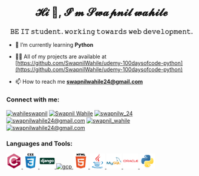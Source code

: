 <h1 align="center">𝓗𝓲 👋, 𝓘'𝓶 𝓢𝔀𝓪𝓹𝓷𝓲𝓵 𝔀𝓪𝓱𝓲𝓵𝓮</h1>
<h3 align="center">𝙱𝙴 𝙸𝚃 𝚜𝚝𝚞𝚍𝚎𝚗𝚝. 𝚠𝚘𝚛𝚔𝚒𝚗𝚐 𝚝𝚘𝚠𝚊𝚛𝚍𝚜 𝚠𝚎𝚋 𝚍𝚎𝚟𝚎𝚕𝚘𝚙𝚖𝚎𝚗𝚝.</h3>

- 🌱 I’m currently learning **Python**

- 👨‍💻 All of my projects are available at [https://github.com/SwapnilWahile/udemy-100daysofcode-python](https://github.com/SwapnilWahile/udemy-100daysofcode-python)

- 📫 How to reach me **swapnilwahile24@gmail.com**

<h3 align="left">Connect with me:</h3>
<p align="left">
<a href="https://twitter.com/wahileswapnil" target="blank"><img align="center" src="https://raw.githubusercontent.com/rahuldkjain/github-profile-readme-generator/master/src/images/icons/Social/twitter.svg" alt="wahileswapnil" height="30" width="40" /></a>
<a href="https://linkedin.com/in/Swapnil Wahile" target="blank"><img align="center" src="https://raw.githubusercontent.com/rahuldkjain/github-profile-readme-generator/master/src/images/icons/Social/linked-in-alt.svg" alt="Swapnil Wahile" height="30" width="40" /></a>
<a href="https://instagram.com/swapnilw_24" target="blank"><img align="center" src="https://raw.githubusercontent.com/rahuldkjain/github-profile-readme-generator/master/src/images/icons/Social/instagram.svg" alt="swapnilw_24" height="30" width="40" /></a>
<a href="https://www.hackerrank.com/swapnilwahile24@gmail.com" target="blank"><img align="center" src="https://raw.githubusercontent.com/rahuldkjain/github-profile-readme-generator/master/src/images/icons/Social/hackerrank.svg" alt="swapnilwahile24@gmail.com" height="30" width="40" /></a>
<a href="https://www.leetcode.com/swapnil_wahile" target="blank"><img align="center" src="https://raw.githubusercontent.com/rahuldkjain/github-profile-readme-generator/master/src/images/icons/Social/leet-code.svg" alt="swapnil_wahile" height="30" width="40" /></a>
<a href="https://auth.geeksforgeeks.org/user/swapnilwahile24@gmail.com" target="blank"><img align="center" src="https://raw.githubusercontent.com/rahuldkjain/github-profile-readme-generator/master/src/images/icons/Social/geeks-for-geeks.svg" alt="swapnilwahile24@gmail.com" height="30" width="40" /></a>
</p>

<h3 align="left">Languages and Tools:</h3>
<p align="left"> <a href="https://www.w3schools.com/cpp/" target="_blank"> <img src="https://raw.githubusercontent.com/devicons/devicon/master/icons/cplusplus/cplusplus-original.svg" alt="cplusplus" width="40" height="40"/> </a> <a href="https://www.w3schools.com/css/" target="_blank"> <img src="https://raw.githubusercontent.com/devicons/devicon/master/icons/css3/css3-original-wordmark.svg" alt="css3" width="40" height="40"/> </a> <a href="https://www.djangoproject.com/" target="_blank"> <img src="https://raw.githubusercontent.com/devicons/devicon/master/icons/django/django-original.svg" alt="django" width="40" height="40"/> </a> <a href="https://cloud.google.com" target="_blank"> <img src="https://www.vectorlogo.zone/logos/google_cloud/google_cloud-icon.svg" alt="gcp" width="40" height="40"/> </a> <a href="https://www.w3.org/html/" target="_blank"> <img src="https://raw.githubusercontent.com/devicons/devicon/master/icons/html5/html5-original-wordmark.svg" alt="html5" width="40" height="40"/> </a> <a href="https://www.java.com" target="_blank"> <img src="https://raw.githubusercontent.com/devicons/devicon/master/icons/java/java-original.svg" alt="java" width="40" height="40"/> </a> <a href="https://www.mysql.com/" target="_blank"> <img src="https://raw.githubusercontent.com/devicons/devicon/master/icons/mysql/mysql-original-wordmark.svg" alt="mysql" width="40" height="40"/> </a> <a href="https://www.oracle.com/" target="_blank"> <img src="https://raw.githubusercontent.com/devicons/devicon/master/icons/oracle/oracle-original.svg" alt="oracle" width="40" height="40"/> </a> <a href="https://www.python.org" target="_blank"> <img src="https://raw.githubusercontent.com/devicons/devicon/master/icons/python/python-original.svg" alt="python" width="40" height="40"/> </a> </p>

